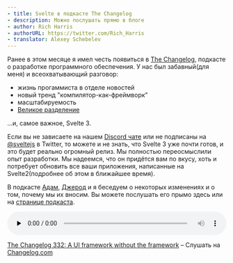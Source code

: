 ```yaml
---
- title: Svelte в подкасте The Changelog
- description: Можно послушать прямо в блоге
- author: Rich Harris
- authorURL: https://twitter.com/Rich_Harris
- translator: Alexey Schebelev
---
```


Ранее в этом месяце я имел честь появиться в [The Changelog](https://changelog.com/podcast),  подкасте о разработке программного обеспечения. У нас был забавный(для меня) и всеохватывающий разговор:

* жизнь прогаммиста в отделе новостей
* новый тренд "компилятор-как-фреймворк"
* масштабируемость
* [Великое разделение](https://css-tricks.com/the-great-divide/)

...и, самое важное, Svelte 3.

Если вы не зависаете на нашем [Discord чате](chat) или не подписаны на [@sveltejs](https://twitter.com/sveltejs) в Twitter, то можете и не знать, что Svelte 3 уже почти готов, и это будет реально огромный релиз. Мы полностью переосмыслили опыт разработки. Мы надеемся, что он придётся вам по вкусу, хоть и потребует обновить все ваши приложения, написанные на Svelte2(подробнее об этом в ближайшее время).

В подкасте [Адам](https://twitter.com/adamstac), [Джерод](https://twitter.com/jerodsanto) и я беседуем о некоторых изменениях и о том, почему мы их вносим. Вы можете послушать его прымо здесь или на [странице подкаста](https://changelog.com/podcast/332).

<audio data-theme="night" style="width: 100%" data-src="https://changelog.com/podcast/332/embed" src="https://cdn.changelog.com/uploads/podcast/332/the-changelog-332.mp3" preload="none" class="changelog-episode" controls></audio><p><a href="https://changelog.com/podcast/332">The Changelog 332: A UI framework without the framework</a> – Слушать на <a href="https://changelog.com/">Changelog.com</a></p><script async src="//cdn.changelog.com/embed.js"></script>

